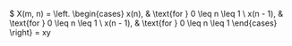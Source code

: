 
$ X(m, n) = \left.
    \begin{cases}
      x(n), & \text{for } 0 \leq n \leq 1 \\
      x(n - 1), & \text{for } 0 \leq n \leq 1 \\
      x(n - 1), & \text{for } 0 \leq n \leq 1
    \end{cases} \right\}
    = xy

